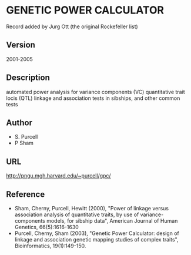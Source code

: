 # GENETIC POWER CALCULATOR
Record added by Jurg Ott (the original Rockefeller list)

## Version
2001-2005

## Description
automated power analysis for variance components (VC) quantitative trait locis (QTL) linkage and association tests in sibships, and other common tests

## Author
* S. Purcell
* P Sham

## URL
http://pngu.mgh.harvard.edu/~purcell/gpc/

## Reference
* Sham, Cherny, Purcell, Hewitt (2000), "Power of linkage versus association analysis of quantitative traits, by use of variance-components models, for sibship data", American Journal of Human Genetics, 66(5):1616-1630
* Purcell, Cherny, Sham (2003), "Genetic Power Calculator: design of linkage and association genetic mapping studies of complex traits", Bioinformatics, 19(1):149-150.